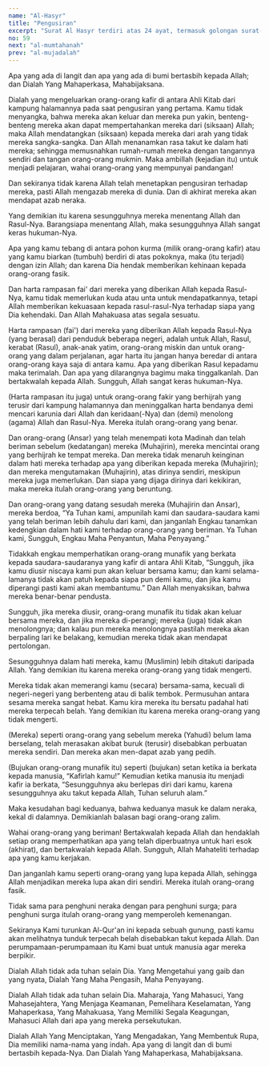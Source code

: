 ```yaml
---
name: "Al-Hasyr"
title: "Pengusiran"
excerpt: "Surat Al Hasyr terdiri atas 24 ayat, termasuk golongan surat-surat Madaniyyah, diturunkan sesudah surat Al Bayyinah. 	Dinamai surat Al Hasyr (pengusiran) diambil dari perkataan Al-Hasyr yang terdapat pada ayat 2 surat ini. Di dalam surat ini disebutkan  kisah pengusiran suatu suku Yahudi yang bernama Bani Nadhir yang berdiam  di sekitar kota Madinah."
no: 59
next: "al-mumtahanah"
prev: "al-mujadalah"
---
```


<span id='1' class='verse' title="QS Al-Hasyr: 1">Apa yang ada di langit dan apa yang ada di bumi bertasbih kepada Allah; dan Dialah Yang Mahaperkasa, Mahabijaksana.</span>

<span id='2' class='verse' title="QS Al-Hasyr: 2">Dialah yang mengeluarkan orang-orang kafir di antara Ahli Kitab dari kampung halamannya pada saat pengusiran yang pertama. Kamu tidak menyangka, bahwa mereka akan keluar dan mereka pun yakin, benteng-benteng mereka akan dapat mempertahankan mereka dari (siksaan) Allah; maka Allah mendatangkan (siksaan) kepada mereka dari arah yang tidak mereka sangka-sangka. Dan Allah menanamkan rasa takut ke dalam hati mereka; sehingga memusnahkan rumah-rumah mereka dengan tangannya sendiri dan tangan orang-orang mukmin. Maka ambillah (kejadian itu) untuk menjadi pelajaran, wahai orang-orang yang mempunyai pandangan!</span>

<span id='3' class='verse' title="QS Al-Hasyr: 3">Dan sekiranya tidak karena Allah telah menetapkan pengusiran terhadap mereka, pasti Allah mengazab mereka di dunia. Dan di akhirat mereka akan mendapat azab neraka.</span>

<span id='4' class='verse' title="QS Al-Hasyr: 4">Yang demikian itu karena sesungguhnya mereka menentang Allah dan Rasul-Nya. Barangsiapa menentang Allah, maka sesungguhnya Allah sangat keras hukuman-Nya.</span>

<span id='5' class='verse' title="QS Al-Hasyr: 5">Apa yang kamu tebang di antara pohon kurma (milik orang-orang kafir) atau yang kamu biarkan (tumbuh) berdiri di atas pokoknya, maka (itu terjadi) dengan izin Allah; dan karena Dia hendak memberikan kehinaan kepada orang-orang fasik.</span>

<span id='6' class='verse' title="QS Al-Hasyr: 6">Dan harta rampasan fai' dari mereka yang diberikan Allah kepada Rasul-Nya, kamu tidak memerlukan kuda atau unta untuk mendapatkannya, tetapi Allah memberikan kekuasaan kepada rasul-rasul-Nya terhadap siapa yang Dia kehendaki. Dan Allah Mahakuasa atas segala sesuatu.</span>

<span id='7' class='verse' title="QS Al-Hasyr: 7">Harta rampasan (fai') dari mereka yang diberikan Allah kepada Rasul-Nya (yang berasal) dari penduduk beberapa negeri, adalah untuk Allah, Rasul, kerabat (Rasul), anak-anak yatim, orang-orang miskin dan untuk orang-orang yang dalam perjalanan, agar harta itu jangan hanya beredar di antara orang-orang kaya saja di antara kamu. Apa yang diberikan Rasul kepadamu maka terimalah. Dan apa yang dilarangnya bagimu maka tinggalkanlah. Dan bertakwalah kepada Allah. Sungguh, Allah sangat keras hukuman-Nya.</span>

<span id='8' class='verse' title="QS Al-Hasyr: 8">(Harta rampasan itu juga) untuk orang-orang fakir yang berhijrah yang terusir dari kampung halamannya dan meninggalkan harta bendanya demi mencari karunia dari Allah dan keridaan(-Nya) dan (demi) menolong (agama) Allah dan Rasul-Nya. Mereka itulah orang-orang yang benar.</span>

<span id='9' class='verse' title="QS Al-Hasyr: 9">Dan orang-orang (Ansar) yang telah menempati kota Madinah dan telah beriman sebelum (kedatangan) mereka (Muhajirin), mereka mencintai orang yang berhijrah ke tempat mereka. Dan mereka tidak menaruh keinginan dalam hati mereka terhadap apa yang diberikan kepada mereka (Muhajirin); dan mereka mengutamakan (Muhajirin), atas dirinya sendiri, meskipun mereka juga memerlukan. Dan siapa yang dijaga dirinya dari kekikiran, maka mereka itulah orang-orang yang beruntung.</span>

<span id='10' class='verse' title="QS Al-Hasyr: 10">Dan orang-orang yang datang sesudah mereka (Muhajirin dan Ansar), mereka berdoa, “Ya Tuhan kami, ampunilah kami dan saudara-saudara kami yang telah beriman lebih dahulu dari kami, dan janganlah Engkau tanamkan kedengkian dalam hati kami terhadap orang-orang yang beriman. Ya Tuhan kami, Sungguh, Engkau Maha Penyantun, Maha Penyayang.”</span>

<span id='11' class='verse' title="QS Al-Hasyr: 11">Tidakkah engkau memperhatikan orang-orang munafik yang berkata kepada saudara-saudaranya yang kafir di antara Ahli Kitab, “Sungguh, jika kamu diusir niscaya kami pun akan keluar bersama kamu; dan kami selama-lamanya tidak akan patuh kepada siapa pun demi kamu, dan jika kamu diperangi pasti kami akan membantumu.” Dan Allah menyaksikan, bahwa mereka benar-benar pendusta.</span>

<span id='12' class='verse' title="QS Al-Hasyr: 12">Sungguh, jika mereka diusir, orang-orang munafik itu tidak akan keluar bersama mereka, dan jika mereka di-perangi; mereka (juga) tidak akan menolongnya; dan kalau pun mereka menolongnya pastilah mereka akan berpaling lari ke belakang, kemudian mereka tidak akan mendapat pertolongan.</span>

<span id='13' class='verse' title="QS Al-Hasyr: 13">Sesungguhnya dalam hati mereka, kamu (Muslimin) lebih ditakuti daripada Allah. Yang demikian itu karena mereka orang-orang yang tidak mengerti.</span>

<span id='14' class='verse' title="QS Al-Hasyr: 14">Mereka tidak akan memerangi kamu (secara) bersama-sama, kecuali di negeri-negeri yang berbenteng atau di balik tembok. Permusuhan antara sesama mereka sangat hebat. Kamu kira mereka itu bersatu padahal hati mereka terpecah belah. Yang demikian itu karena mereka orang-orang yang tidak mengerti.</span>

<span id='15' class='verse' title="QS Al-Hasyr: 15">(Mereka) seperti orang-orang yang sebelum mereka (Yahudi) belum lama berselang, telah merasakan akibat buruk (terusir) disebabkan perbuatan mereka sendiri. Dan mereka akan men-dapat azab yang pedih.</span>

<span id='16' class='verse' title="QS Al-Hasyr: 16">(Bujukan orang-orang munafik itu) seperti (bujukan) setan ketika ia berkata kepada manusia, “Kafirlah kamu!” Kemudian ketika manusia itu menjadi kafir ia berkata, “Sesungguhnya aku berlepas diri dari kamu, karena sesungguhnya aku takut kepada Allah, Tuhan seluruh alam.”</span>

<span id='17' class='verse' title="QS Al-Hasyr: 17">Maka kesudahan bagi keduanya, bahwa keduanya masuk ke dalam neraka, kekal di dalamnya. Demikianlah balasan bagi orang-orang zalim.</span>

<span id='18' class='verse' title="QS Al-Hasyr: 18">Wahai orang-orang yang beriman! Bertakwalah kepada Allah dan hendaklah setiap orang memperhatikan apa yang telah diperbuatnya untuk hari esok (akhirat), dan bertakwalah kepada Allah. Sungguh, Allah Mahateliti terhadap apa yang kamu kerjakan.</span>

<span id='19' class='verse' title="QS Al-Hasyr: 19">Dan janganlah kamu seperti orang-orang yang lupa kepada Allah, sehingga Allah menjadikan mereka lupa akan diri sendiri. Mereka itulah orang-orang fasik.</span>

<span id='20' class='verse' title="QS Al-Hasyr: 20">Tidak sama para penghuni neraka dengan para penghuni surga; para penghuni surga itulah orang-orang yang memperoleh kemenangan.</span>

<span id='21' class='verse' title="QS Al-Hasyr: 21">Sekiranya Kami turunkan Al-Qur'an ini kepada sebuah gunung, pasti kamu akan melihatnya tunduk terpecah belah disebabkan takut kepada Allah. Dan perumpamaan-perumpamaan itu Kami buat untuk manusia agar mereka berpikir.</span>

<span id='22' class='verse' title="QS Al-Hasyr: 22">Dialah Allah tidak ada tuhan selain Dia. Yang Mengetahui yang gaib dan yang nyata, Dialah Yang Maha Pengasih, Maha Penyayang.</span>

<span id='23' class='verse' title="QS Al-Hasyr: 23">Dialah Allah tidak ada tuhan selain Dia. Maharaja, Yang Mahasuci, Yang Mahasejahtera, Yang Menjaga Keamanan, Pemelihara Keselamatan, Yang Mahaperkasa, Yang Mahakuasa, Yang Memiliki Segala Keagungan, Mahasuci Allah dari apa yang mereka persekutukan.</span>

<span id='24' class='verse' title="QS Al-Hasyr: 24">Dialah Allah Yang Menciptakan, Yang Mengadakan, Yang Membentuk Rupa, Dia memiliki nama-nama yang indah. Apa yang di langit dan di bumi bertasbih kepada-Nya. Dan Dialah Yang Mahaperkasa, Mahabijaksana.</span>
